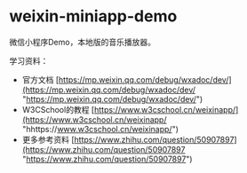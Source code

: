 # weixin-miniapp-demo
微信小程序Demo，本地版的音乐播放器。

学习资料：

- 官方文档 [https://mp.weixin.qq.com/debug/wxadoc/dev/](https://mp.weixin.qq.com/debug/wxadoc/dev/ "https://mp.weixin.qq.com/debug/wxadoc/dev/")
- W3CSchool的教程 [https://www.w3cschool.cn/weixinapp/](https://www.w3cschool.cn/weixinapp/ "hhttps://www.w3cschool.cn/weixinapp/")
- 更多参考资料 [https://www.zhihu.com/question/50907897](https://www.zhihu.com/question/50907897 "https://www.zhihu.com/question/50907897")